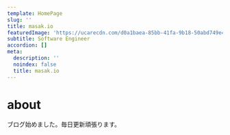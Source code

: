 ```yaml
---
template: HomePage
slug: ''
title: masak.io
featuredImage: 'https://ucarecdn.com/d0a1baea-85bb-41fa-9b18-50abd749e4d4/'
subtitle: Software Engineer
accordion: []
meta:
  description: ''
  noindex: false
  title: masak.io
---
```


# about
ブログ始めました。毎日更新頑張ります。
